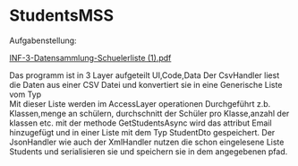 # StudentsMSS

Aufgabenstellung:

[INF-3-Datensammlung-Schuelerliste (1).pdf](https://github.com/Ardijan6845/StudentsMSS/files/11477239/INF-3-Datensammlung-Schuelerliste.1.pdf)


Das programm ist in 3 Layer aufgeteilt UI,Code,Data 
Der CsvHandler liest die Daten aus einer CSV Datei und konvertiert sie in eine Generische Liste vom Typ <T>  
Mit dieser Liste werden im AccessLayer operationen Durchgeführt z.b. Klassen,menge an schülern, durchschnitt der Schüler pro Klasse,anzahl der klassen etc. 
mit der methode GetStudentsAsync wird das attribut Email hinzugefügt und in einer Liste mit dem Typ StudentDto gespeichert.
Der JsonHandler wie auch der XmlHandler nutzen die schon eingelesene Liste Students und serialisieren sie und speichern sie in dem angegebenen pfad.
  
  
